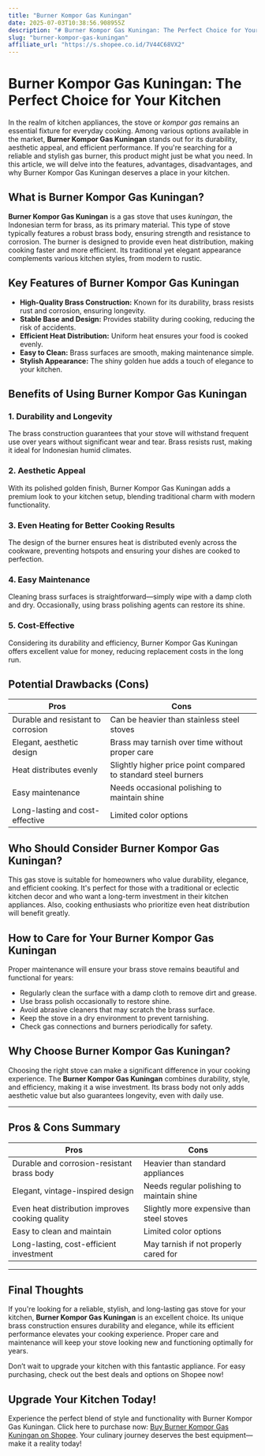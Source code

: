```yaml
---
title: "Burner Kompor Gas Kuningan"
date: 2025-07-03T10:38:56.908955Z
description: "# Burner Kompor Gas Kuningan: The Perfect Choice for Your Kitchen..."
slug: "burner-kompor-gas-kuningan"
affiliate_url: "https://s.shopee.co.id/7V44C68VX2"
---
```

# Burner Kompor Gas Kuningan: The Perfect Choice for Your Kitchen

In the realm of kitchen appliances, the stove or *kompor gas* remains an essential fixture for everyday cooking. Among various options available in the market, **Burner Kompor Gas Kuningan** stands out for its durability, aesthetic appeal, and efficient performance. If you're searching for a reliable and stylish gas burner, this product might just be what you need. In this article, we will delve into the features, advantages, disadvantages, and why Burner Kompor Gas Kuningan deserves a place in your kitchen.

## What is Burner Kompor Gas Kuningan?

**Burner Kompor Gas Kuningan** is a gas stove that uses *kuningan*, the Indonesian term for brass, as its primary material. This type of stove typically features a robust brass body, ensuring strength and resistance to corrosion. The burner is designed to provide even heat distribution, making cooking faster and more efficient. Its traditional yet elegant appearance complements various kitchen styles, from modern to rustic.

## Key Features of Burner Kompor Gas Kuningan

- **High-Quality Brass Construction:** Known for its durability, brass resists rust and corrosion, ensuring longevity.
- **Stable Base and Design:** Provides stability during cooking, reducing the risk of accidents.
- **Efficient Heat Distribution:** Uniform heat ensures your food is cooked evenly.
- **Easy to Clean:** Brass surfaces are smooth, making maintenance simple.
- **Stylish Appearance:** The shiny golden hue adds a touch of elegance to your kitchen.

## Benefits of Using Burner Kompor Gas Kuningan

### 1. Durability and Longevity

The brass construction guarantees that your stove will withstand frequent use over years without significant wear and tear. Brass resists rust, making it ideal for Indonesian humid climates.

### 2. Aesthetic Appeal

With its polished golden finish, Burner Kompor Gas Kuningan adds a premium look to your kitchen setup, blending traditional charm with modern functionality.

### 3. Even Heating for Better Cooking Results

The design of the burner ensures heat is distributed evenly across the cookware, preventing hotspots and ensuring your dishes are cooked to perfection.

### 4. Easy Maintenance

Cleaning brass surfaces is straightforward—simply wipe with a damp cloth and dry. Occasionally, using brass polishing agents can restore its shine.

### 5. Cost-Effective

Considering its durability and efficiency, Burner Kompor Gas Kuningan offers excellent value for money, reducing replacement costs in the long run.

## Potential Drawbacks (Cons)

| Pros | Cons |
|---|---|
| Durable and resistant to corrosion | Can be heavier than stainless steel stoves |
| Elegant, aesthetic design | Brass may tarnish over time without proper care |
| Heat distributes evenly | Slightly higher price point compared to standard steel burners |
| Easy maintenance | Needs occasional polishing to maintain shine |
| Long-lasting and cost-effective | Limited color options |

## Who Should Consider Burner Kompor Gas Kuningan?

This gas stove is suitable for homeowners who value durability, elegance, and efficient cooking. It's perfect for those with a traditional or eclectic kitchen decor and who want a long-term investment in their kitchen appliances. Also, cooking enthusiasts who prioritize even heat distribution will benefit greatly.

## How to Care for Your Burner Kompor Gas Kuningan

Proper maintenance will ensure your brass stove remains beautiful and functional for years:

- Regularly clean the surface with a damp cloth to remove dirt and grease.
- Use brass polish occasionally to restore shine.
- Avoid abrasive cleaners that may scratch the brass surface.
- Keep the stove in a dry environment to prevent tarnishing.
- Check gas connections and burners periodically for safety.

## Why Choose Burner Kompor Gas Kuningan?

Choosing the right stove can make a significant difference in your cooking experience. The **Burner Kompor Gas Kuningan** combines durability, style, and efficiency, making it a wise investment. Its brass body not only adds aesthetic value but also guarantees longevity, even with daily use.

---

## Pros & Cons Summary

| **Pros** | **Cons** |
|------------------------|----------------------------|
| Durable and corrosion-resistant brass body | Heavier than standard appliances |
| Elegant, vintage-inspired design | Needs regular polishing to maintain shine |
| Even heat distribution improves cooking quality | Slightly more expensive than steel stoves |
| Easy to clean and maintain | Limited color options |
| Long-lasting, cost-efficient investment | May tarnish if not properly cared for |

---

## Final Thoughts

If you're looking for a reliable, stylish, and long-lasting gas stove for your kitchen, **Burner Kompor Gas Kuningan** is an excellent choice. Its unique brass construction ensures durability and elegance, while its efficient performance elevates your cooking experience. Proper care and maintenance will keep your stove looking new and functioning optimally for years.

Don’t wait to upgrade your kitchen with this fantastic appliance. For easy purchasing, check out the best deals and options on Shopee now!

## Upgrade Your Kitchen Today!

Experience the perfect blend of style and functionality with Burner Kompor Gas Kuningan. Click here to purchase now: [Buy Burner Kompor Gas Kuningan on Shopee](https://s.shopee.co.id/7V44C68VX2). Your culinary journey deserves the best equipment—make it a reality today!